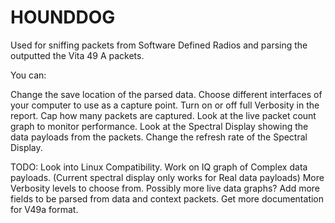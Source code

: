 # HOUNDDOG

Used for sniffing packets from Software Defined Radios and parsing the outputted the Vita 49 A packets.

You can:

Change the save location of the parsed data.
Choose different interfaces of your computer to use as a capture point.
Turn on or off full Verbosity in the report.
Cap how many packets are captured.
Look at the live packet count graph to monitor performance.
Look at the Spectral Display showing the data payloads from the packets.
Change the refresh rate of the Spectral Display.


TODO:
Look into Linux Compatibility.
Work on IQ graph of Complex data payloads. (Current spectral display only works for Real data payloads)
More Verbosity levels to choose from.
Possibly more live data graphs?
Add more fields to be parsed from data and context packets.
Get more documentation for V49a format.
